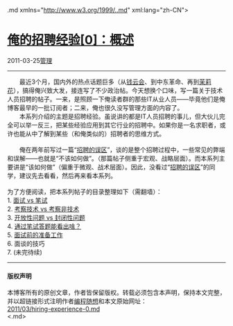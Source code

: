 <!DOCTYPE.md>
.md xmlns="http://www.w3.org/1999/..md" xml:lang="zh-CN">
<head>
<meta http-equiv="Content-Type" content="text.md; charset=utf-8" />
<meta name="generator" content="Python script by program.think@gmail.com" />
<meta name="provider" content="program-think.blogspot.com" />
<link type="text/css" rel="stylesheet" href="../../css/program-think.css" />
<title>俺的招聘经验[0]：概述 - 编程随想的博客</title>
</head>
<body>
<div id="main" style="width:100%;">
<h1><a href="../../index.md" title="回到首页">俺的招聘经验[0]：概述</a></h1>
<div class="post-info"><span class="date-header">2011-03-25</span><a href="../../tags/E7AEA1E79086.md" class="tag">管理</a> </div>
<hr>
<div class="post">
&#12288;&#12288;最近3个月，国内外的热点话题巨多（从<a href="../../2011/01/what-we-can-depend-on.md">钱云会</a>、到中东革命、再到<a href="../../2011/02/jasmine-revolution-227-notice.md">茉莉花</a>），搞得俺兴致大发，接连写了不少政治帖。今天想换个口味，写一篇关于技术人员招聘的帖子。一来，是照顾一下俺读者群的那些IT从业人员——毕竟他们是俺博客最早的一批订阅者；二来，俺也很久没写管理方面的内容了。<br />&#12288;&#12288;本系列介绍的主题是招聘经验。虽说讲的都是IT人员招聘的事儿，但大伙儿完全可以举一反三，把某些经验应用到其它行业的招聘中。如果你是一名求职者，或许也能从中了解到某些（和俺类似的）招聘者的思维方式。<!--program-think--><br /><br />&#12288;&#12288;俺在两年前写过一篇“<a href="../../2009/04/defect-of-hire.md">招聘的误区</a>”，谈的是整个招聘过程中，一些常见的弊端和误解——也就是“不该如何做”。（那篇帖子侧重于宏观、战略层面）。而本系列主要讲是“该如何做”（偏重于微观、战术层面）。因此，没看过“<a href="../../2009/04/defect-of-hire.md">招聘的误区</a>”的同学，建议先去看看，然后再来看本系列。<br /><br />为了方便阅读，把本系列帖子的目录整理如下（需翻墙）：<a name="index"> </a><br />1. <a href="../../2011/03/hiring-experience-1.md">面试 vs 笔试</a><br />2. <a href="../../2011/03/hiring-experience-2.md">考察技术 vs 考察非技术</a><br />3. <a href="../../2011/05/hiring-experience-3.md">开放性问题 vs 封闭性问题</a><br />4. <a href="../../2011/11/hiring-experience-4.md">通过笔试答题能看出啥？</a><br />5. <a href="../../2012/12/hiring-experience-5.md">面试前的准备工作</a><br />6. 面谈的技巧<br />7. (未完待续)<div class="blogger-post-footer">
</div>
<hr>
<div class="copyright">
<h4>版权声明</h4>
本博客所有的原创文章，作者皆保留版权。转载必须包含本声明，保持本文完整，并以超链接形式注明作者<a href="mailto:program.think@gmail.com">编程随想</a>和本文原始网址：<br>
<a href="2011/03/hiring-experience-0.md">2011/03/hiring-experience-0.md</a>
</div>
</div>
</body>
<.md>

